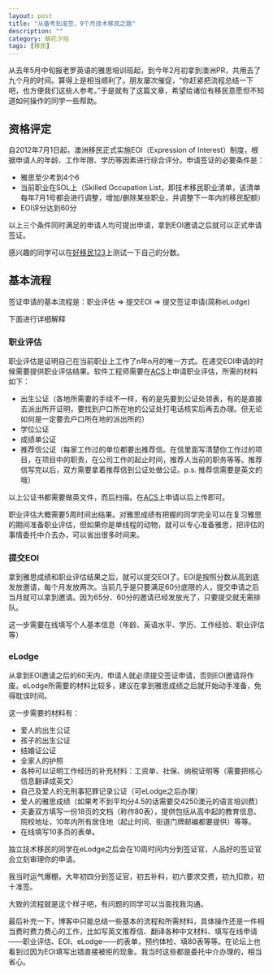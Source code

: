 ```yaml
---
layout: post
title: "从备考到准签，9个月技术移民之路"
description: ""
category: 朝花夕拾
tags: [移民]
---
```


从去年5月中旬报老罗英语的雅思培训班起，到今年2月初拿到澳洲PR，共用去了九个月的时间。算得上是相当顺利了。朋友屡次催促，“你赶紧把流程总结一下吧，也方便我们这些人参考。”于是就有了这篇文章，希望给诸位有移民意愿但不知道如何操作的同学一些帮助。

## 资格评定

自2012年7月1日起，澳洲移民正式实施EOI（Expression of Interest）制度，根据申请人的年龄、工作年限、学历等因素进行综合评分。申请签证的必要条件是：

*  雅思至少考到4个6
*  当前职业在SOL上（Skilled Occupation List，即技术移民职业清单，该清单每年7月1号都会进行调整，增加/删除某些职业，并调整下一年内的移民配额）
*  EOI评分达到60分

以上三个条件同时满足的申请人均可提出申请，拿到EOI邀请之后就可以正式申请签证。

感兴趣的同学可以在[好移民123](http://haoyimin123.com)上测试一下自己的分数。

## 基本流程

签证申请的基本流程是：职业评估 => 提交EOI => 提交签证申请(简称eLodge)

下面进行详细解释

### 职业评估

职业评估是证明自己在当前职业上工作了n年n月的唯一方式。在递交EOI申请的时候需要提供职业评估结果。软件工程师需要在[ACS](https://www.acs.org.au/migration-skills-assessment/information-for-applicants)上申请职业评估，所需的材料如下：

*  出生公证（各地所需要的手续不一样，有的是先要到公证处领表，有的是直接去派出所开证明，要找到户口所在地的公证处打电话核实后再去办理。但无论如何是一定要去户口所在地的派出所的）
*  学位公证
*  成绩单公证
*  推荐信公证（每家工作过的单位都要出推荐信。在信里面写清楚你工作过的项目，在项目中的职责，在公司工作的起止时间，推荐人当前的职务等等。推荐信写完以后，双方需要拿着推荐信到公证处做公证。p.s. 推荐信需要是英文的哦）

以上公证书都需要做英文件，而后扫描。在[ACS](https://www.acs.org.au/migration-skills-assessment/information-for-applicants)上申请以后上传即可。

职业评估大概需要5周时间出结果。对雅思成绩有把握的同学完全可以在复习雅思的期间准备职业评估，但如果你是单线程的动物，就可以专心准备雅思，把评估的事情委托中介去办，可以省出很多时间来。

### 提交EOI

拿到雅思成绩和职业评估结果之后，就可以提交EOI了。EOI是按照分数从高到底发放邀请，每个月发放两次。当前几乎是只要满足60分底限的人，提交申请之后当月就可以拿到邀请。因为65分、60分的邀请已经发放光了，只要提交就无需排队。

这一步需要在线填写个人基本信息（年龄、英语水平、学历、工作经验、职业评估等）

### eLodge

从拿到EOI邀请之后的60天内，申请人就必须提交签证申请，否则EOI邀请将作废。eLodge所需要的材料比较多，建议在拿到雅思成绩之后就开始动手准备，免得耽误时间。

这一步需要的材料有：

*  爱人的出生公证
*  孩子的出生公证
*  结婚证公证
*  全家人的护照
*  各种可以证明工作经历的补充材料：工资单、社保、纳税证明等（需要把核心信息翻译成英文）
*  自己及爱人的无刑事犯罪记录公证（可eLodge之后办理）
*  爱人的雅思成绩（如果考不到平均分4.5的话需要交4250澳元的语言培训费）
*  夫妻双方填写一份18页的文档（称作80表），提供包括从高中起的教育信息、院校地址，10年内所有居住地（起止时间、街道门牌邮编都要提供）等等。
*  在线填写10多页的表单。

独立技术移民的同学在eLodge之后会在10周时间内分到签证官，人品好的签证官会立刻审理你的申请。

我当时运气爆棚，大年初四分到签证官，初五补料，初六要求交费，初九扣款，初十准签。

大致的流程就是这个样子吧，有问题的同学可以当面找我沟通。

最后补充一下，博客中只能总结一些基本的流程和所需材料，具体操作还是一件相当费时费力费心的工作，比如写英文推荐信、翻译各种中文材料、填写在线申请——职业评估、EOI、eLodge——的表单，预约体检、填80表等等。在论坛上也看到过因为EOI填写出错直接被拒的现象。我当时这些都是委托中介办理的，相当省心。
